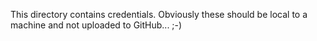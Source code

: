This directory contains credentials. Obviously these should be local
to a machine and not uploaded to GitHub... ;-)

